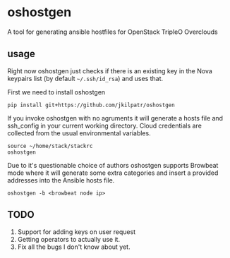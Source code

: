 # oshostgen
A tool for generating ansible hostfiles for OpenStack TripleO Overclouds

## usage

Right now oshostgen just checks if there is an existing key in the Nova keypairs
list (by default `~/.ssh/id_rsa`) and uses that.

First we need to install oshostgen

	pip install git+https://github.com/jkilpatr/oshostgen

If you invoke oshostgen with no agruments it will generate a hosts file and
ssh_config in your current working directory. Cloud credentials are collected
from the usual environmental variables.

	source ~/home/stack/stackrc
	oshostgen

Due to it's questionable choice of authors oshostgen supports Browbeat mode
where it will generate some extra categories and insert a provided addresses
into the Ansible hosts file.

	oshostgen -b <browbeat node ip>

## TODO

1. Support for adding keys on user request
2. Getting operators to actually use it.
3. Fix all the bugs I don't know about yet.
